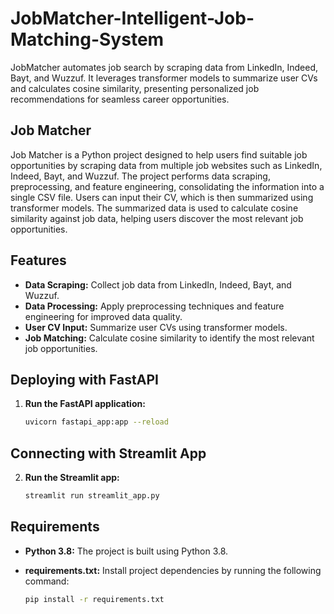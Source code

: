 # JobMatcher-Intelligent-Job-Matching-System

JobMatcher automates job search by scraping data from LinkedIn, Indeed, Bayt, and Wuzzuf. It leverages transformer models to summarize user CVs and calculates cosine similarity, presenting personalized job recommendations for seamless career opportunities.

## Job Matcher

Job Matcher is a Python project designed to help users find suitable job opportunities by scraping data from multiple job websites such as LinkedIn, Indeed, Bayt, and Wuzzuf. The project performs data scraping, preprocessing, and feature engineering, consolidating the information into a single CSV file. Users can input their CV, which is then summarized using transformer models. The summarized data is used to calculate cosine similarity against job data, helping users discover the most relevant job opportunities.

## Features

- **Data Scraping:** Collect job data from LinkedIn, Indeed, Bayt, and Wuzzuf.
- **Data Processing:** Apply preprocessing techniques and feature engineering for improved data quality.
- **User CV Input:** Summarize user CVs using transformer models.
- **Job Matching:** Calculate cosine similarity to identify the most relevant job opportunities.

## Deploying with FastAPI

1. **Run the FastAPI application:**

    ```bash
    uvicorn fastapi_app:app --reload
    ```

## Connecting with Streamlit App

2. **Run the Streamlit app:**

    ```bash
    streamlit run streamlit_app.py
    ```

## Requirements

- **Python 3.8:** The project is built using Python 3.8.
- **requirements.txt:** Install project dependencies by running the following command:

    ```bash
    pip install -r requirements.txt
    ```
